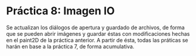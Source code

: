 # Práctica 8: Imagen IO

Se actualizan los diálogos de apertura y guardado de archivos, de forma que se pueden abrir imágenes y guardar éstas con
modificaciones hechas en el paint2D de la práctica anterior. A partir de ésta, todas las práticas se harán en base a la
práctica 7, de forma acumulativa.
